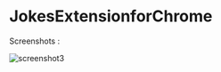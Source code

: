 # JokesExtensionforChrome

<p> Screenshots : </p>


![screenshot3](https://user-images.githubusercontent.com/96099806/166458695-3129c7be-cdb4-4d14-b25f-3a40f8ea54bc.png)


